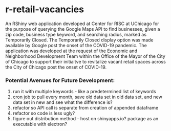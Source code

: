 # r-retail-vacancies

An RShiny web application developed at Center for RISC at UChicago for the purpose of querying the Google Maps API to find businesses, given a zip code, business type keyword, and searching radius, marked as Temporarily Closed. The Temporarily Closed display option was made available by Google post the onset of the COVID-19 pandemic. The application was developed at the request of the Economic and Neighborhood Development Team within the Office of the Mayor of the City of Chicago to support their initiaitve to revitalize vacant retail spaces across the City of Chicago post the onset of COVID-19.

### Potential Avenues for Future Development:

1. run it with multiple keywords - like a predetermined list of keywords
2. cron job to pull every month, save old data set in old data set, and new data set in new and see what the difference is?
3. refactor so API call is separate from creation of appended dataframe
4. refactor so code is less ugly?
5. figure out distribution method - host on shinyapps.io? package as an executable with electron?

